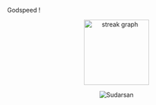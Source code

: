 Godspeed !

<div align="center">
 
  <img src="https://streak-stats.demolab.com?user=fieryfalcon&locale=en&mode=daily&theme=dracula&hide_border=false&border_radius=5" height="150" alt="streak graph"  />
  <p align="centre"> <img src="https://komarev.com/ghpvc/?username=fieryfalcon&label=Profile%20views&color=0e75b6&style=flat" alt="Sudarsan" /> </p>
</div>
